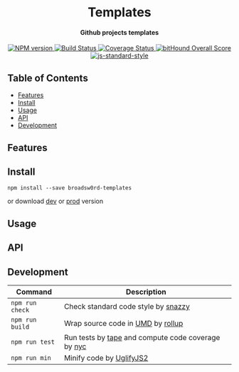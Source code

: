 <h1 align="center">Templates</h1>
<h4 align="center">Github projects templates</h4>
<p align="center">
  <a href="https://www.npmjs.com/package/broadsw0rd/templates" target="_blank">
    <img src="https://img.shields.io/npm/v/broadsw0rd/templates.svg" alt="NPM version" target="_blank"></img>
  </a>
  <a href="https://travis-ci.org/broadsw0rd/templates" target="_blank">
    <img src="https://travis-ci.org/broadsw0rd/templates.svg?branch=master" alt="Build Status" target="_blank"></img>
  </a>
  <a href='https://coveralls.io/github/broadsw0rd/templates?branch=master'>
    <img src='https://coveralls.io/repos/github/broadsw0rd/templates/badge.svg?branch=master' alt='Coverage Status' />
  </a>
  <a href="https://www.bithound.io/github/broadsw0rd/templates">
    <img src="https://www.bithound.io/github/broadsw0rd/templates/badges/score.svg" alt="bitHound Overall Score">
  </a>
  <a href="https://github.com/feross/standard" target="_blank">
    <img src="https://img.shields.io/badge/code%20style-standard-brightgreen.svg?style=flat" alt="js-standard-style"/>
  </a>
</p>

## Table of Contents

- [Features](#features)
- [Install](#install)
- [Usage](#usage)
- [API](#api)
- [Development](#development)

## Features

## Install

```
npm install --save broadsw0rd-templates
```

or download [dev](https://unpkg.com/broadsw0rd/templates/dist/templates.umd.js) or [prod](https://unpkg.com/broadsw0rd/templates/dist/templates.min.js) version

## Usage

## API

## Development

Command | Description
------- | -----------
`npm run check` | Check standard code style by [snazzy](https://www.npmjs.com/package/snazzy)
`npm run build` | Wrap source code in [UMD](https://github.com/umdjs/umd) by [rollup](http://rollupjs.org/)
`npm run test` | Run tests by [tape](https://github.com/substack/tape) and compute code coverage by [nyc](https://github.com/bcoe/nyc)
`npm run min` | Minify code by [UglifyJS2](https://github.com/mishoo/UglifyJS2)
